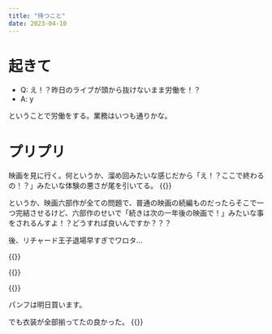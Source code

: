 ```yaml
---
title: "待つこと"
date: 2023-04-10
---
```


# 起きて
- Q: え！？昨日のライブが頭から抜けないまま労働を！？
- A: y

ということで労働をする。業務はいつも通りかな。

# プリプリ
映画を見に行く。何というか、溜め回みたいな感じだから「え！？ここで終わるの！？」みたいな体験の悪さが尾を引いてる。
{{<tweet user="dango_bot" id="1645397481247903744">}}

というか、映画六部作が全ての問題で、普通の映画の続編ものだったらそこで一つ完結させるけど、六部作のせいで「続きは次の一年後の映画で！」みたいな事をされるんすよ！？どうすれば良いんですか？？？

後、リチャード王子退場早すぎでワロタ...

{{<tweet user="dango_bot" id="1645428366508716032">}}

{{<tweet user="dango_bot" id="1645427470039154689">}}

{{<tweet user="dango_bot" id="1645427614960726019">}}

パンフは明日買います。

でも衣装が全部揃ってたの良かった。
{{<tweet user="dango_bot" id="1645429575483260928">}}